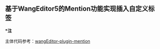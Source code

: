 
##  基于WangEditor5的Mention功能实现插入自定义标签


<strong>*注</strong>

主体代码参考：[wangEditor-plugin-mention](https://github.com/wangeditor-team/wangEditor-plugin-mention)